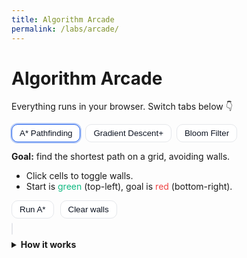 ```yaml
---
title: Algorithm Arcade
permalink: /labs/arcade/
---
```


# Algorithm Arcade
Everything runs in your browser. Switch tabs below 👇

<div class="tabs">
  <button class="btn tab active" data-tab="astar" aria-pressed="true">A* Pathfinding</button>
  <button class="btn tab" data-tab="gd" aria-pressed="false">Gradient Descent+</button>
  <button class="btn tab" data-tab="bloom" aria-pressed="false">Bloom Filter</button>
</div>

<section id="astar" class="pane">
  <p><strong>Goal:</strong> find the shortest path on a grid, avoiding walls.</p>
  <ul>
    <li>Click cells to toggle walls.</li>
    <li>Start is <span style="color:#10b981">green</span> (top-left), goal is <span style="color:#ef4444">red</span> (bottom-right).</li>
  </ul>
  <div class="row">
    <button class="btn" id="runA">Run A*</button>
    <button class="btn" id="clearA">Clear walls</button>
  </div>
  <canvas id="grid" width="600" height="360" class="board"></canvas>

  <details class="exp">
    <summary><strong>How it works</strong></summary>
    <p>A* explores nodes with priority <code>f(n)=g(n)+h(n)</code> where <code>g</code> is distance from start and <code>h</code> is a heuristic (here: Manhattan distance). With an admissible <code>h</code>, A* returns an optimal path.</p>
    <p><em>Why it’s used:</em> games, maps, routing.</p>
  </details>
</section>

<section id="gd" class="pane" hidden>
  <p><strong>Goal:</strong> minimize a function with gradient‐based steps. Try a <em>non-convex</em> surface to see traps, noise to “shake” out of basins, or momentum to speed valleys.</p>

  <div class="row">
    <label>Objective
      <select id="obj" class="field">
        <option value="bowl">Quadratic bowl (convex)</option>
        <option value="himmel">Himmelblau (4 minima)</option>
        <option value="rastrigin">Rastrigin (many local minima)</option>
      </select>
    </label>

    <label>Step <input id="eta" type="range" min="0.01" max="0.6" value="0.08" step="0.01"></label>
    <label>Momentum β <input id="beta" type="range" min="0" max="0.95" value="0.80" step="0.05"></label>

    <label title="Gaussian noise added to the gradient">
      Noise σ <input id="noise" type="range" min="0" max="0.4" value="0.06" step="0.01">
    </label>

    <button class="btn" id="gdStart">Auto ▷</button>
    <button class="btn" id="gdStep">Step once</button>
    <button class="btn" id="gdRestart">Random restart</button>
    <button class="btn" id="gdClear">Clear trail</button>
  </div>

  <canvas id="gdPlot" width="600" height="360" class="board"></canvas>
  <div id="gdStats" class="card" style="margin-top:8px"></div>

  <details class="exp">
    <summary><strong>How it works</strong></summary>
    <p>Update rule with momentum & noise:
    <code>v ← β·v + (1−β)·(∇f(x) + 𝒩(0,σ²I))</code>,
    <code>x ← x − η·v</code>. When <code>β=0</code> and <code>σ=0</code> this reduces to vanilla GD.</p>
    <ul>
      <li><strong>Quadratic bowl:</strong> convex; any start converges.</li>
      <li><strong>Himmelblau:</strong> multiple minima; can get stuck near different solutions.</li>
      <li><strong>Rastrigin:</strong> many local minima; small noise sometimes helps escape.</li>
    </ul>
  </details>
</section>

<section id="bloom" class="pane" hidden>
  <p><strong>Goal:</strong> demonstrate a memory-efficient set structure with false positives.</p>
  <ul>
    <li>Add some words, then query others.</li>
    <li>Bloom filter replies “maybe” when all hashed bits are 1 (can be false positive), never false negative.</li>
  </ul>
  <div class="row">
    <input class="field" id="bfAdd" placeholder="word to add">
    <button class="btn" id="bfAddBtn">Add</button>
    <input class="field" id="bfQry" placeholder="word to query">
    <button class="btn" id="bfQryBtn">Query</button>
  </div>
  <div id="bfOut" class="card" style="margin-top:8px"></div>
  <canvas id="bfBits" width="600" height="60" class="board" style="margin-top:8px"></canvas>

  <details class="exp">
    <summary><strong>How it works</strong></summary>
    <p>We use an array of <code>m</code> bits and <code>k</code> hash functions. To add key <code>s</code>, set bits at indices <code>h_i(s)</code>. To query, check those bits; if any is 0 → “definitely not present”, else → “maybe present”.</p>
    <p><em>Why it’s used:</em> web caches, databases, network deduplication.</p>
  </details>
</section>

<style>
/* ---------- Theme tokens ---------- */
:root{
  --btn-bg:#ffffff; --btn-fg:#0b1220; --btn-bd:#e5e7eb; --btn-bg-hover:#f8fafc; --btn-active:#2563eb;
  --board-bd:#e5e7eb; --card-bd:#e5e7eb;
}
html[data-theme="dark"]{
  --btn-bg:#0f172a; --btn-fg:#e8eef7; --btn-bd:#1f2937; --btn-bg-hover:#111827; --btn-active:#3b82f6;
  --board-bd:#1f2937; --card-bd:#1f2937;
}

/* ---------- Layout ---------- */
.tabs{display:flex;gap:8px;margin-bottom:10px;flex-wrap:wrap}
.row{display:flex;gap:10px;align-items:center;margin:8px 0;flex-wrap:wrap}

/* ---------- Buttons ---------- */
.btn{padding:6px 12px;border:1px solid var(--btn-bd);border-radius:10px;background:var(--btn-bg);color:var(--btn-fg);cursor:pointer;transition:background .15s,border-color .15s,box-shadow .15s}
.btn:hover{background:var(--btn-bg-hover)}
.btn:focus{outline:2px solid var(--btn-active);outline-offset:2px}
.btn.tab.active{border-color:var(--btn-active);box-shadow:0 0 0 2px color-mix(in srgb,var(--btn-active) 30%,transparent)}

/* ---------- Inputs ---------- */
.field{padding:6px 10px;border:1px solid var(--btn-bd);border-radius:8px;background:transparent;color:inherit}

/* ---------- Canvases & cards ---------- */
.board{border:1px solid var(--board-bd);border-radius:10px}
.card{border:1px solid var(--card-bd);border-radius:10px;padding:8px}

/* ---------- Details ---------- */
.exp{margin-top:8px}
.exp summary{cursor:pointer}
</style>

<script>
(function(){
  // ===== Tabs
  document.querySelectorAll('.tabs .tab').forEach(b=>{
    b.onclick=()=>{
      document.querySelectorAll('.tabs .tab').forEach(t=>{t.classList.remove('active'); t.setAttribute('aria-pressed','false');});
      b.classList.add('active'); b.setAttribute('aria-pressed','true');
      document.querySelectorAll('.pane').forEach(p=>p.hidden=true);
      document.getElementById(b.dataset.tab).hidden=false;
    };
  });

  /* ===== A* PATHFINDING ===== */
  const gw=30, gh=18, cs=20, gridC=document.getElementById('grid'), gx=gridC.getContext('2d');
  let walls=new Set();
  function key(i,j){return i+','+j;}
  function drawGrid(path=[]){
    gx.clearRect(0,0,gridC.width,gridC.height);
    gx.strokeStyle=getComputedStyle(document.documentElement).getPropertyValue('--board-bd').trim() || '#e5e7eb';
    for(let i=0;i<=gw;i++){gx.beginPath();gx.moveTo(i*cs,0);gx.lineTo(i*cs,gh*cs);gx.stroke();}
    for(let j=0;j<=gh;j++){gx.beginPath();gx.moveTo(0,j*cs);gx.lineTo(gw*cs,j*cs);gx.stroke();}
    walls.forEach(k=>{const [i,j]=k.split(',').map(Number);gx.fillStyle='#94a3b8';gx.fillRect(i*cs,j*cs,cs,cs);});
    gx.fillStyle='#f59e0b'; path.forEach(([i,j])=>gx.fillRect(i*cs+4,j*cs+4,cs-8,cs-8));
    gx.fillStyle='#10b981'; gx.fillRect(2,2,cs-4,cs-4);
    gx.fillStyle='#ef4444'; gx.fillRect((gw-1)*cs+2,(gh-1)*cs+2,cs-4,cs-4);
  }
  gridC.onclick=e=>{
    const r=gridC.getBoundingClientRect(), i=(e.clientX-r.left)/cs|0, j=(e.clientY-r.top)/cs|0;
    const k=key(i,j); if(k!=='0,0' && k!==key(gw-1,gh-1)){ walls.has(k)?walls.delete(k):walls.add(k); drawGrid(); }
  };
  function aStar(){
    const start=[0,0], goal=[gw-1,gh-1];
    const open=new Set([key(...start)]), came={}, gScore={}, fScore={};
    gScore[key(...start)]=0; fScore[key(...start)]=gw+gh;
    const H=([i,j])=>Math.abs(i-goal[0])+Math.abs(j-goal[1]);
    const neigh=([i,j])=>[[i+1,j],[i-1,j],[i,j+1],[i,j-1]].filter(([x,y])=>x>=0&&y>=0&&x<gw&&y<gh&&!walls.has(key(x,y)));
    const lowest=()=>{let best=null,b=1e9; open.forEach(k=>{if(fScore[k]<b){b=fScore[k];best=k}}); return best;};
    while(open.size){
      const cur=lowest(); const [ci,cj]=cur.split(',').map(Number);
      if(cur===key(gw-1,gh-1)){ const path=[]; let k=cur; while(k){ const [i,j]=k.split(',').map(Number); path.push([i,j]); k=came[k]; } return path.reverse(); }
      open.delete(cur);
      for(const [ni,nj] of neigh([ci,cj])){
        const nk=key(ni,nj); const tentative=(gScore[cur]??1e9)+1;
        if(tentative < (gScore[nk]??1e9)){
          came[nk]=cur; gScore[nk]=tentative; fScore[nk]=tentative+H([ni,nj]); open.add(nk);
        }
      }
    }
    return [];
  }
  document.getElementById('runA').onclick=()=>drawGrid(aStar());
  document.getElementById('clearA').onclick=()=>{walls.clear(); drawGrid();};
  drawGrid();

  /* ===== GRADIENT DESCENT+ ===== */
  const pg=document.getElementById('gdPlot'), ctx=pg.getContext('2d');
  const stats=document.getElementById('gdStats');
  const etaEl=document.getElementById('eta'), betaEl=document.getElementById('beta'), noiseEl=document.getElementById('noise');
  const objSel=document.getElementById('obj');
  const autoBtn=document.getElementById('gdStart');

  // Domain mapping: world [-6..6]^2 -> canvas
  const W=pg.width, H=pg.height; const L=-6, R=6, B=-6, T=6;
  const toPx=(x,y)=>({sx:(x-L)/(R-L)*W, sy:(1-(y-B)/(T-B))*H});
  const toXY=(sx,sy)=>({x: L + (sx/W)*(R-L), y: B + (1-(sy/H))*(T-B)});

  // Background heatmap (offscreen) to make landscapes visible
  const bg=document.createElement('canvas'); bg.width=W; bg.height=H; const bgx=bg.getContext('2d');
  function drawField(){
    const step=6; // px
    // sample to find min/max
    let vmin=Infinity, vmax=-Infinity;
    for(let y=0;y<H;y+=step){ for(let x=0;x<W;x+=step){
      const p=toXY(x+step/2,y+step/2); const v=f(p.x,p.y);
      if(v<vmin) vmin=v; if(v>vmax) vmax=v;
    }}
    const log = v => Math.log(1+Math.max(0,v-vmin)); // shift to keep >=0
    const maxLog = log(vmax);
    for(let y=0;y<H;y+=step){ for(let x=0;x<W;x+=step){
      const p=toXY(x+step/2,y+step/2); const v=f(p.x,p.y);
      const t = maxLog>0 ? (log(v)/maxLog) : 0;
      // color: light -> dark by t, respect theme (just vary lightness)
      const isDark = document.documentElement.getAttribute('data-theme')==='dark';
      const L0 = isDark ? 16 : 97, L1 = isDark ? 28 : 82; // lightness range
      const Lh = Math.round(L0 + (L1-L0)*t);
      bgx.fillStyle = `hsl(220, 25%, ${Lh}%)`;
      bgx.fillRect(x,y,step,step);
    }}
    // border
    bgx.strokeStyle=getComputedStyle(document.documentElement).getPropertyValue('--board-bd').trim() || '#e5e7eb';
    bgx.strokeRect(0,0,W,H);
  }

  // Objectives + gradients
  let objective='bowl';
  function f(x,y){
    if(objective==='bowl')   return (x-2)**2 + (y+1)**2;
    if(objective==='himmel'){ const a=(x*x + y - 11), b=(x + y*y - 7); return a*a + b*b; }
    // rastrigin (A=10)
    const A=10; return 2*A + (x*x - A*Math.cos(2*Math.PI*x)) + (y*y - A*Math.cos(2*Math.PI*y));
  }
  function grad(x,y){
    if(objective==='bowl')   return {gx:2*(x-2), gy:2*(y+1)};
    if(objective==='himmel'){ const a=(x*x + y - 11), b=(x + y*y - 7); return {gx:4*x*a + 2*b, gy:2*a + 4*y*b}; }
    // rastrigin
    const A=10, twoPi=2*Math.PI; return {gx:2*x + A*twoPi*Math.sin(twoPi*x), gy:2*y + A*twoPi*Math.sin(twoPi*y)};
  }

  // State
  let pos=randomStart(), vel={x:0,y:0}, trail=[];
  let ticking=false, afId=null;

  function randomStart(){
    // start anywhere in domain (wider randomness makes it less "automatic")
    return {x: (Math.random()*12-6), y:(Math.random()*12-6)};
  }
  function randn(){ // Box–Muller
    let u=0,v=0; while(u===0) u=Math.random(); while(v===0) v=Math.random();
    return Math.sqrt(-2*Math.log(u))*Math.cos(2*Math.PI*v);
  }

  function drawGD(){
    // background
    ctx.clearRect(0,0,W,H);
    ctx.drawImage(bg,0,0);
    // trail
    if(trail.length>1){
      ctx.beginPath();
      ctx.lineWidth=2;
      ctx.strokeStyle='rgba(37,99,235,0.8)';
      const p0=toPx(trail[0].x, trail[0].y); ctx.moveTo(p0.sx,p0.sy);
      for(let i=1;i<trail.length;i++){ const p=toPx(trail[i].x, trail[i].y); ctx.lineTo(p.sx,p.sy); }
      ctx.stroke();
    }
    // current point
    const p=toPx(pos.x,pos.y);
    ctx.fillStyle='#2563eb';
    ctx.beginPath(); ctx.arc(p.sx,p.sy,6,0,6.283); ctx.fill();
  }

  function stepOnce(){
    const eta=parseFloat(etaEl.value), beta=parseFloat(betaEl.value), sigma=parseFloat(noiseEl.value);
    let g=grad(pos.x,pos.y);
    if(sigma>0){ g.gx += sigma*randn(); g.gy += sigma*randn(); }
    // momentum (EMA of gradient), then step
    vel.x = beta*vel.x + (1-beta)*g.gx;
    vel.y = beta*vel.y + (1-beta)*g.gy;
    pos.x -= eta*vel.x; pos.y -= eta*vel.y;
    // keep in bounds (reflect)
    if(pos.x<L){ pos.x=L; vel.x*=-0.5; } if(pos.x>R){ pos.x=R; vel.x*=-0.5; }
    if(pos.y<B){ pos.y=B; vel.y*=-0.5; } if(pos.y>T){ pos.y=T; vel.y*=-0.5; }
    trail.push({x:pos.x,y:pos.y}); if(trail.length>400) trail.shift();
    drawGD();
    const val=f(pos.x,pos.y), gn=Math.hypot(grad(pos.x,pos.y).gx, grad(pos.x,pos.y).gy);
    stats.textContent = `x=${pos.x.toFixed(3)}, y=${pos.y.toFixed(3)}   f(x,y)=${val.toFixed(4)}   ‖∇f‖=${gn.toFixed(3)}   η=${eta}  β=${beta}  σ=${sigma}`;
  }

  function loop(){
    stepOnce();
    if(ticking) afId=requestAnimationFrame(loop);
  }

  function rebuild(){
    drawField(); // re-render landscape
    trail.length=0; vel={x:0,y:0}; drawGD();
  }

  // Controls
  document.getElementById('gdStep').onclick=stepOnce;
  document.getElementById('gdRestart').onclick=()=>{ pos=randomStart(); trail.length=0; vel={x:0,y:0}; drawGD(); };
  document.getElementById('gdClear').onclick=()=>{ trail.length=0; drawGD(); };
  autoBtn.onclick=()=>{
    if(ticking){ ticking=false; cancelAnimationFrame(afId); autoBtn.textContent='Auto ▷'; }
    else { ticking=true; autoBtn.textContent='Auto ❚❚'; loop(); }
  };
  objSel.onchange=()=>{ objective=objSel.value; rebuild(); };
  // Redraw background if theme toggles
  const obs=new MutationObserver(()=>rebuild());
  obs.observe(document.documentElement,{attributes:true,attributeFilter:['data-theme']});

  // init
  rebuild();

  /* ===== BLOOM FILTER ===== */
  const m=64,k=3,bits=new Uint8Array(m), bfC=document.getElementById('bfBits'), bx=bfC.getContext('2d'), out=document.getElementById('bfOut');
  function h1(s){let h=2166136261;for(let c of s) h=(h^c.charCodeAt(0))*16777619;return h>>>0;}
  function h(s,i){return (h1(s+i.toString())%m);}
  function drawBits(){
    bx.clearRect(0,0,bfC.width,bfC.height);
    const on='#2563eb', off=getComputedStyle(document.documentElement).getPropertyValue('--board-bd').trim() || '#e5e7eb';
    for(let i=0;i<m;i++){ bx.fillStyle=bits[i]?on:off; bx.fillRect(i*(bfC.width/m),10,(bfC.width/m)-1,40); }
  }
  document.getElementById('bfAddBtn').onclick=()=>{ const w=document.getElementById('bfAdd').value.trim(); if(!w) return;
    for(let i=0;i<k;i++) bits[h(w,i)]=1; drawBits(); };
  document.getElementById('bfQryBtn').onclick=()=>{ const w=document.getElementById('bfQry').value.trim(); if(!w) return;
    const maybe=[...Array(k)].every((_,i)=>bits[h(w,i)]); out.textContent = maybe ? `"${w}" MAYBE in set` : `"${w}" NOT in set`; };
  drawBits();
})();
</script>

